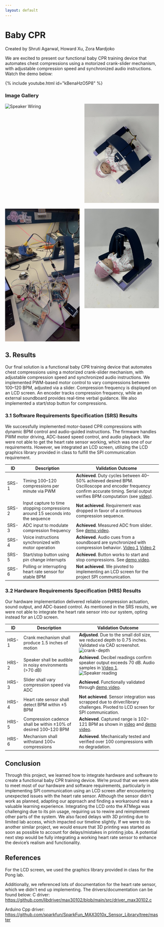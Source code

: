 ```yaml
---
layout: default
---
```


# Baby CPR
Created by Shruti Agarwal, Howard Xu, Zora Mardjoko

We are excited to present our functional baby CPR training device that automates chest compressions using a motorized crank-slider mechanism, with adjustable compression speed and synchronized audio instructions. 
Watch the demo below:

{% include youtube.html id="kBenaHzO5P8" %}

### Image Gallery

<div style="display: grid; grid-template-columns: repeat(2, 1fr); gap: 16px;">

  <div>
    <img src="IMG_8299.jpg" alt="Speaker Wiring" style="width: 100%;">
  </div>

  <div>
    <img src="IMG_8391.jpg" alt="Top View" style="width: 100%;">
  </div>

  <div>
    <img src="IMG_8430.jpg" alt="Wiring" style="width: 100%;">
  </div>

  <div>
    <img src="IMG_9343.jpg" alt="Overview" style="width: 100%;">
  </div>

</div>



## 3. Results

Our final solution is a functional baby CPR training device that automates chest compressions using a motorized crank-slider mechanism, with adjustable compression speed and synchronized audio instructions. We implemented PWM-based motor control to vary compressions between 100–120 BPM, adjusted via a slider. Compression frequency is displayed on an LCD screen. An encoder tracks compression frequency, while an external soundboard provides real-time verbal guidance. We also implemented a start/stop button for compressions.
### 3.1 Software Requirements Specification (SRS) Results

We successfully implemented motor-based CPR compressions with dynamic BPM control and audio-guided instructions. The firmware handles PWM motor driving, ADC-based speed control, and audio playback. We were not able to get the heart rate sensor working, which was one of our requirements. However, we integrated an LCD screen, utilizing the LCD graphics library provided in class to fulfill the SPI communication requirement.

| ID     | Description                                                                                                                                           | Validation Outcome                                                                                                                                                                                                 |
|--------|-------------------------------------------------------------------------------------------------------------------------------------------------------|--------------------------------------------------------------------------------------------------------------------------------------------------------------------------------------------------------------------|
| SRS-1  | Timing 100–120 compressions per minute via PWM                                                                                                       | **Achieved**. Duty cycles between 40–50% achieved desired BPM. Oscilloscope and encoder frequency confirm accurate timing. Serial output verifies BPM computation (see [video](https://drive.google.com/file/d/18KjJh7z2JQtU2WsWvnEp5noG2TvVmWYm/view)). |
| SRS-2  | Input capture to time stopping compressions around 15 seconds into the sequence                                                                      | **Not achieved**. Requirement was dropped in favor of a continuous compression sequence.                                                                                                                           |
| SRS-3  | ADC input to modulate compression frequency                                                                                                           | **Achieved**. Measured ADC from slider. See [demo video](https://youtube.com/shorts/kBenaHzO5P8).                                      |
| SRS-4  | Voice instructions synchronized with motor operation                                                                                                  | **Achieved**. Audio cues from a soundboard are synchronized with compression behavior. [Video 1](https://drive.google.com/file/d/1d2OzKgbDKBN98MRBmpH-0eDDmVQTMjfH/view) [Video 2](https://drive.google.com/file/d/1HsucxccEQHHMFxV_PzVdPIGKXBBRkYkZ/view) |
| SRS-5  | Start/stop button using pin change interrupts                                                                                                         | **Achieved**. Button works to start and stop compressions. See [demo video](https://youtube.com/shorts/kBenaHzO5P8).                                                                                                                                                     |
| SRS-6  | Polling or interrupting heart rate sensor for stable BPM                                                                                              | **Not achieved**. We pivoted to implementing an LCD screen for the project SPI communication.                                                                                                                        |



### 3.2 Hardware Requirements Specification (HRS) Results

Our hardware implementation delivered reliable compression actuation, sound output, and ADC-based control. As mentioned in the SRS results, we were not able to integrate the heart rate sensor into our system, opting instead for an LCD screen.

| ID     | Description                                                                                                                                      | Validation Outcome                                                                                                                                                                                                                      |
|--------|--------------------------------------------------------------------------------------------------------------------------------------------------|-----------------------------------------------------------------------------------------------------------------------------------------------------------------------------------------------------------------------------------------|
| HRS-1  | Crank mechanism shall produce 1.5 inches of motion                                                                                               | **Adjusted**. Due to the small doll size, we reduced depth to 0.75 inches. Validated via CAD screenshot. <br> ![crank-depth](https://github.com/user-attachments/assets/fd779a98-1159-4f63-96bc-62103fc9ed09)                          |
| HRS-2  | Speaker shall be audible in noisy environments (>70 dB)                                                                                         | **Achieved**. Decibel readings confirm speaker output exceeds 70 dB. Audio samples in [Video 1](https://drive.google.com/file/d/1d2OzKgbDKBN98MRBmpH-0eDDmVQTMjfH/view). <br> ![Speaker reading](https://github.com/user-attachments/assets/2311e280-9195-4949-bc87-fab6b7d8cf40)                                  |
| HRS-3  | Slider shall vary compression speed via ADC                                                                                                      | **Achieved**. Functionally validated through [demo video](https://youtube.com/shorts/kBenaHzO5P8).                                                                                                                                                                   |
| HRS-4  | Heart rate sensor shall detect BPM within ±5 BPM                                                                                                 | **Not achieved**. Sensor integration was scrapped due to driver/library challenges. Pivoted to LCD screen for SPI communication.                                                                                                                 |
| HRS-5  | Compression cadence shall be within ±10% of desired 100–120 BPM                                                                                  | **Achieved**. Captured range is 102–121 BPM as shown in [video](https://drive.google.com/file/d/18KjJh7z2JQtU2WsWvnEp5noG2TvVmWYm/view) and [demo video](https://youtube.com/shorts/kBenaHzO5P8).                                                                                                                                                       |
| HRS-6  | Mechanism shall withstand 100+ compressions                                                                                                       | **Achieved**. Mechanically tested and verified over 100 compressions with no degradation.                                                                                                                                               |


## Conclusion
Through this project, we learned how to integrate hardware and software to create a functional baby CPR training device. We’re proud that we were able to meet most of our hardware and software requirements, particularly in implementing SPI communication using an LCD screen after encountering unexpected issues with the heart rate sensor. Although the sensor didn’t work as planned, adapting our approach and finding a workaround was a valuable learning experience. Integrating the LCD onto the ATMega was challenging due to its pin usage, requiring us to rewire and reimplement other parts of the system. We also faced delays with 3D printing due to limited lab access, which impacted our timeline slightly. If we were to do another similar project, we would ensure that 3D printing was started as soon as possible to account for delays/mistakes in printing jobs. A potential next step would be fully integrating a working heart rate sensor to enhance the device’s realism and functionality.

## References
For the LCD screen, we used the graphics library provided in class for the Pong lab.

Additionally, we referenced lots of documentation for the heart rate sensor, which we didn't end up implementing. The drivers/documentation can be found below: 
C driver: https://github.com/libdriver/max30102/blob/main/src/driver_max30102.c

Arduino Cpp driver: https://github.com/sparkfun/SparkFun_MAX3010x_Sensor_Library/tree/master
